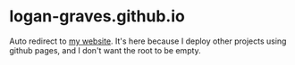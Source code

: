 # logan-graves.github.io

Auto redirect to [my website](logangraves.com). It's here because I deploy other projects using github pages, and I don't want the root to be empty.
